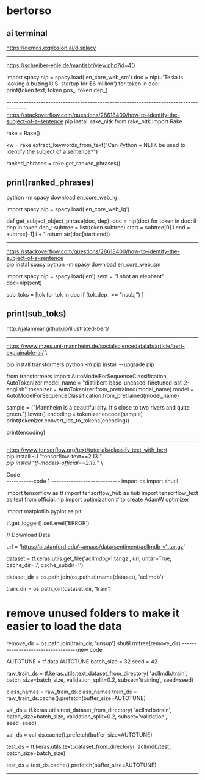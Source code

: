 # bertorso
ai
terminal
------------------------------------------------------------
https://demos.explosion.ai/displacy

-------------------------------------------------------
https://schreiber-ehle.de/mantisbt/view.php?id=40

import spacy
nlp = spacy.load('en_core_web_sm')
doc = nlp(u'Tesla is looking a buzing U.S. startup for $6 million')
for token in doc:
    print(token.text, token.pos_, token.dep_)



--------------------------------------------------------------------------------------\
https://stackoverflow.com/questions/28618400/how-to-identify-the-subject-of-a-sentence
pip install rake_nltk
from rake_nltk import Rake

rake = Rake()

kw = rake.extract_keywords_from_text("Can Python + NLTK be used to identify the subject of a sentence?")

ranked_phrases = rake.get_ranked_phrases()

print(ranked_phrases)
-------------------------------------------------
python -m spacy download en_core_web_lg

import spacy 
nlp = spacy.load('en_core_web_lg')


def get_subject_object_phrase(doc, dep):
    doc = nlp(doc)
    for token in doc:
        if dep in token.dep_:
            subtree = list(token.subtree)
            start = subtree[0].i
            end = subtree[-1].i + 1
    return str(doc[start:end])



-------------------------------------------------------------------------
https://stackoverflow.com/questions/28618400/how-to-identify-the-subject-of-a-sentence \
pip instal spacy
python -m spacy download en_core_web_sm 

import spacy
nlp = spacy.load('en')
sent = "I shot an elephant"
doc=nlp(sent)

sub_toks = [tok for tok in doc if (tok.dep_ == "nsubj") ]

print(sub_toks) 
------------------------------------------------------------------------------
http://jalammar.github.io/illustrated-bert/


-----------------------------------------------------------------------
https://www.mzes.uni-mannheim.de/socialsciencedatalab/article/bert-explainable-ai/ \

pip install transformers
python -m pip install --upgrade pip

from transformers import AutoModelForSequenceClassification, AutoTokenizer
model_name = "distilbert-base-uncased-finetuned-sst-2-english"
tokenizer = AutoTokenizer.from_pretrained(model_name)
model = AutoModelForSequenceClassification.from_pretrained(model_name)

sample = ("Mannheim is a beautiful city. It's close to two rivers and quite green.").lower()
encoding = tokenizer.encode(sample)
print(tokenizer.convert_ids_to_tokens(encoding))

print(encoding)

------------------------------------------------------------------------

https://www.tensorflow.org/text/tutorials/classify_text_with_bert \
pip install -U "tensorflow-text==2.13.*" \
pip install "tf-models-official==2.13.*" \



Code \
-----------code 1 ----------------------------
import os
import shutil

import tensorflow as tf
import tensorflow_hub as hub
import tensorflow_text as text
from official.nlp import optimization  # to create AdamW optimizer

import matplotlib.pyplot as plt

tf.get_logger().setLevel('ERROR')

// Download Data

url = 'https://ai.stanford.edu/~amaas/data/sentiment/aclImdb_v1.tar.gz'

dataset = tf.keras.utils.get_file('aclImdb_v1.tar.gz', url,
                                  untar=True, cache_dir='.',
                                  cache_subdir='')

dataset_dir = os.path.join(os.path.dirname(dataset), 'aclImdb')

train_dir = os.path.join(dataset_dir, 'train')

# remove unused folders to make it easier to load the data
remove_dir = os.path.join(train_dir, 'unsup')
shutil.rmtree(remove_dir)
-----------------------------------new code 

AUTOTUNE = tf.data.AUTOTUNE
batch_size = 32
seed = 42

raw_train_ds = tf.keras.utils.text_dataset_from_directory(
    'aclImdb/train',
    batch_size=batch_size,
    validation_split=0.2,
    subset='training',
    seed=seed)

class_names = raw_train_ds.class_names
train_ds = raw_train_ds.cache().prefetch(buffer_size=AUTOTUNE)

val_ds = tf.keras.utils.text_dataset_from_directory(
    'aclImdb/train',
    batch_size=batch_size,
    validation_split=0.2,
    subset='validation',
    seed=seed)

val_ds = val_ds.cache().prefetch(buffer_size=AUTOTUNE)

test_ds = tf.keras.utils.text_dataset_from_directory(
    'aclImdb/test',
    batch_size=batch_size)

test_ds = test_ds.cache().prefetch(buffer_size=AUTOTUNE)

--------------------------------------------------------------------
